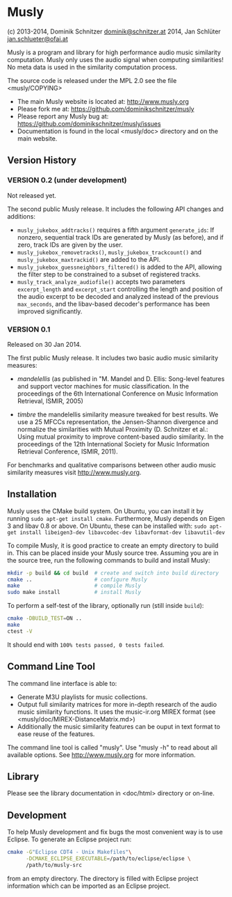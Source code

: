 Musly
=====

(c) 2013-2014, Dominik Schnitzer <dominik@schnitzer.at>
         2014, Jan Schlüter <jan.schlueter@ofai.at>

Musly is a program and library for high performance audio music similarity
computation. Musly only uses the audio signal when computing similarities!
No meta data is used in the similarity computation process.

The source code is released under the MPL 2.0 see the file <musly/COPYING>

* The main Musly website is located at: <http://www.musly.org>
* Please fork me at: <https://github.com/dominikschnitzer/musly>
* Please report any Musly bug at:
  <https://github.com/dominikschnitzer/musly/issues>
* Documentation is found in the local <musly/doc> directory and on the main
  website.


## Version History ##

### VERSION 0.2 (under development) ###
Not released yet.

The second public Musly release. It includes the following API changes and
additions:

-   `musly_jukebox_addtracks()` requires a fifth argument `generate_ids`: If
    nonzero, sequential track IDs are generated by Musly (as before), and if
    zero, track IDs are given by the user.
-   `musly_jukebox_removetracks()`, `musly_jukebox_trackcount()` and
    `musly_jukebox_maxtrackid()` are added to the API.
-   `musly_jukebox_guessneighbors_filtered()` is added to the API, allowing
    the filter step to be constrained to a subset of registered tracks.
-   `musly_track_analyze_audiofile()` accepts two parameters `excerpt_length`
    and `excerpt_start` controlling the length and position of the audio
    excerpt to be decoded and analyzed instead of the previous `max_seconds`,
    and the libav-based decoder's performance has been improved significantly.

### VERSION 0.1 ###
Released on 30 Jan 2014.

The first public Musly release. It includes two basic audio music similarity
measures:

-   *mandelellis* (as published in "M. Mandel and D. Ellis: Song-level
    features and support vector machines for music classification. In the
    proceedings of the 6th International Conference on Music Information Retrieval,
    ISMIR, 2005)
    
-   *timbre* the mandelellis similarity measure tweaked for best
    results. We use a 25 MFCCs representation, the Jensen-Shannon divergence
    and normalize the similarities with Mutual Proximity
    (D. Schnitzer et al.: Using mutual proximity to improve
    content-based audio similarity. In the proceedings of the 12th
    International Society for Music Information Retrieval
    Conference, ISMIR, 2011).

For benchmarks and qualitative comparisons between other audio music
similarity measures visit <http://www.musly.org>.


## Installation ##

Musly uses the CMake build system. On Ubuntu, you can install it by running
`sudo apt-get install cmake`. Furthermore, Musly depends on Eigen 3 and
libav 0.8 or above. On Ubuntu, these can be installed with:
`sudo apt-get install libeigen3-dev libavcodec-dev libavformat-dev libavutil-dev`

To compile Musly, it is good practice to create an empty directory to build in.
This can be placed inside your Musly source tree. Assuming you are in the source
tree, run the following commands to build and install Musly:

```bash
mkdir -p build && cd build  # create and switch into build directory
cmake ..                    # configure Musly
make                        # compile Musly
sudo make install           # install Musly
```

To perform a self-test of the library, optionally run (still inside `build`):

```bash
cmake -DBUILD_TEST=ON ..
make
ctest -V
```

It should end with `100% tests passed, 0 tests failed`.


## Command Line Tool ##

The command line interface is able to:

* Generate M3U playlists for music collections.
* Output full similarity matrices for more in-depth research of the
  audio music similarity functions. It uses the music-ir.org MIREX format
  (see <musly/doc/MIREX-DistanceMatrix.md>)
* Additionally the music similarity features can be ouput in text format
  to ease reuse of the features.
  
The command line tool is called "musly". Use "musly -h" to read about all
available options. See <http://www.musly.org> for more information.


## Library ##

Please see the library documentation in <doc/html> directory or on-line.


## Development ##

To help Musly development and fix bugs the most convenient way is to use
Eclipse. To generate an Eclipse project run:

```bash
cmake -G"Eclipse CDT4 - Unix Makefiles"\
      -DCMAKE_ECLIPSE_EXECUTABLE=/path/to/eclipse/eclipse \
      /path/to/musly-src
```

from an empty directory. The directory is filled with Eclipse project
information which can be imported as an Eclipse project.

